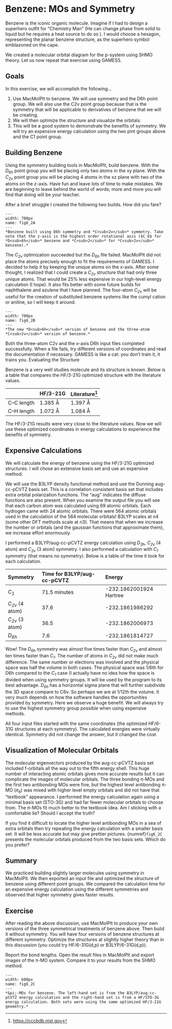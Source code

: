 # Benzene: MOs and Symmetry

Benzene is the iconic organic molecule. Imagine if I had to design a superhero outfit for “Chemistry Man” (He can change phase from solid to liquid but he requires a heat source to do so ). I would choose a hexagon, representing the planar benzene structure, as the superhero symbol emblazoned on the cape.

We created a molecular orbital diagram for the p-system using SHMO theory. Let us now repeat that exercise using GAMESS.

## Goals

In this exercise, we will accomplish the following…

1.	Use MacMolPlt to benzene. We will use symmetry and the D6h point group. We will also use the C2v point group because that is the symmetry that will be applicable to derivatives of benzene that we will be creating.
2.	We will then optimize the structure and visualize the orbitals. 
3.	This will be a good system to demonstrate the benefits of symmetry. We will try an expensive energy calculation using the two pint groups above and the C1 point group.

## Building Benzene

Using the symmetry building tools in MacMolPlt, build benzene. With the *D<sub>6h</sub>* point group you will be placing only two atoms in the xy plane. With the *C<sub>2v</sub>* point group you will be placing 4 atoms in the xz plane with two of the atoms on the z-axis. Have fun and leave lots of time to make mistakes. We are beginning to leave behind the world of words; more and more you will find that doing will be your teacher.

After a brief struggle I created the following two builds. How did you fare?

```{figure} images/pi-Benzene-1.png
---
width: 700px
name: fig6_2A
---
*Benzene built using D6h symmetry and *C<sub>2v</sub>* symmetry. Take note that the z-axis is the highest order rotational axis ($C_6$ for *D<sub>6h</sub>* benzene and *C<sub>2</sub>* for *C<sub>2v</sub>* benzene).*
```
The *C<sub>2v</sub>* optimization succeeded but the *D<sub>6h</sub>* file failed. MacMolPlt did not place the atoms precisely enough to fit the requirements of GAMESS. I decided to help it by keeping the unique atoms on the x-axis. After some thought, I realized that I could create a *C<sub>2v</sub>* structure that had only three unique atoms. That would be 25% less expensive in our high-level energy calculation (I hope). It also fits better with some future builds for naphthalene and azulene that I have planned.  The four-atom *C<sub>2v</sub>* will be useful for the creation of substituted benzene systems like the cumyl cation or aniline, so I will keep it around.

```{figure} images/pi-Benzene-2.png
---
width: 700px
name: fig6_2B
---
*The new *D<sub>6h</sub>* version of benzene and the three-atom *C<sub>2v</sub>* version of benzene.*
```

Both the three-atom C2v and the x-axis D6h input files completed successfully. When a file fails, try different versions of coordinates and read the documentation if necessary. GAMESS is like a cat: you don’t train it, it trains you. 
Evaluating the Structure

Benzene is a very well studies molecule and its structure is known. Below is a table that compares the HF/3-21G optimized structure with the literature values. 

|               |	HF/3-21G	| Literature[^literatutebenzene] |
| :----   | :----- | :----- |
| C–C length	| 1.385 Å	|   1.397 Å  |
| C–H length	| 1.072 Å	|    1.084 Å  |


The HF/3-21G results were very close to the literature values. Now we will use these optimized coordinates in energy calculations to experience the benefits of symmetry. 

## Expensive Calculations

We will calculate the energy of benzene using the HF/3-21G optimized structures. I will chose an extensive basis set and use an expensive method. 

We will use the B3LYP density functional method and use the Dunning aug-cc-pCVTZ basis set. This is a correlation consistent basis set that includes extra orbital polarization functions. The “aug” indicates the diffuse functions are also present. When you examine the output file you will see that each carbon atom was calculated using 69 atomic orbitals. Each hydrogen came with 24 atomic orbitals. There were 564 atomic orbitals used in the calculation of the 564 molecular orbitals!
B3LYP scales at n4 (some other DFT methods scale at n3). That means that when we increase the number or orbitals (and the gaussian functions that approximate them), we increase effort enormously.

I performed a B3LYP/aug-cc-pCVTZ energy calculation using *D<sub>3h</sub>*, *C<sub>2v</sub>* (4 atom) and *C<sub>2v</sub>* (3 atom) symmetry. I also performed a calculation with *C<sub>1</sub>* symmetry (that means no symmetry). Below is a table of the time it took for each calculation.  

| Symmetry	| Time for B3LYP/aug-cc-pCVTZ 	| Energy | 
| :----     | :-----                  | :----- |
| *C<sub>1</sub>*	| 71.5 minutes	| -232.1862001924 Hartree | 
| *C<sub>2v</sub>* (4 atom)	| 37.6	| -232.1861986292 | 
| *C<sub>2v</sub>* (3 atom)	| 36.5	| -232.1862006973 | 
| *D<sub>6h</sub>*	| 7.6	| -232.1861814727 | 


Wow! The *D<sub>6h</sub>* symmetry was almost five times faster than *C<sub>2v</sub>* and almost ten times faster than *C<sub>1</sub>*. The number of atoms in *C<sub>2v</sub>* did not make much difference. The same number or electrons was involved and the physical space was half the volume in both cases. The physical space was 1/6th for D6h compared to the *C<sub>1</sub>* case (I actually have no idea how the space is divided when using symmetry groups. It will be used by the program to its best advantage. *D<sub>6h</sub>* has a horizontal sigma plane that will further subdivide the 3D space compare to C6v. So perhaps we are at 1/12th the volume. It very much depends on how the software handles the opportunities provided by symmetry. Here we observe a huge benefit. We will always try to use the highest symmetry group possible when using expensive methods.

All four input files started with the same coordinates (the optimized HF/6-31G structures at each symmetry). The calculated energies were virtually identical. Symmetry did not change the answer, but it changed the cost. 

## Visualization of Molecular Orbitals

The molecular eigenvectors produced by the aug-cc-pCVTZ basis set included f-orbitals all the way out to the fifth energy shell. This huge number of interacting atomic orbitals gives more accurate results but it can complicate the images of molecular orbitals. The three bonding &pi;-MOs and the first two antibonding MOs were fine, but the highest level antibonding &pi;-MO (*&pi;<sub>6</sub>*) was mixed with higher level empty orbitals and did not have that “textbook” appearance. I performed the energy calculation again using a minimal basis set (STO-3G) and had far fewer molecular orbitals to choose from. The &pi;-MOs fit much better to the textbook idea. Am I sticking with a comfortable lie? Should I accept the truth? 

If you find it difficult to locate the higher level antibonding MOs in a sea of extra orbitals then try repeating the energy calculation with a smaller basis set. It will be less accurate but may give prettier pictures. {numref}`fig6_2C` presents the molecular orbitals produced from the two basis sets. Which do you prefer?

## Summary 

We practiced building slightly larger molecules using symmetry in MacMolPlt. We then exported an input file and optimized the structure of benzene using different point groups. We compared the calculation time for an expensive energy calculation using the different symmetries and observed that higher symmetry gives faster results.

## Exercise

After reading the above discussion, use MacMolPlt to produce your own versions of the three symmetrical treatments of benzene above. Then build it without symmetry. You will have four versions of benzene structures at different symmetry. Optimize the structures at slightly higher theory than in this discussion (you could try HF/6-31G(d,p) or B3LYP/6-31G(d,p)).

Report the bond lengths. Open the result files in MacMolPlt and export images of the &pi;-MO system. Compare it to your results from the SHMO method.

```{figure} images/pi-Benzene-3.png
---
width: 600px
name: fig6_2C
---
*&pi;-MOs for benzene. The left-hand set is from the B3LYP/aug-cc-pCVTZ energy calculation and the right-hand set is from a HF/STO-3G energy calculation. Both sets were using the same optimized HF/3-21G geometry.*
```


[^literatutebenzene]: https://cccbdb.nist.gov

